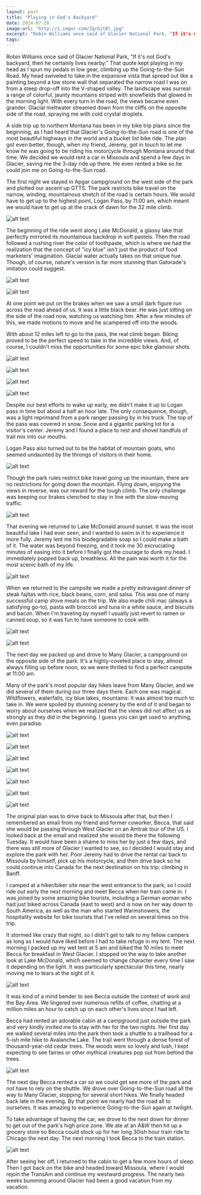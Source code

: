 ```yaml
---
layout: post
title: "Playing in God's Backyard"
date: 2014-07-28
image-url: "http://i.imgur.com/ZqrGjt8l.jpg"
excerpt: "Robin Williams once said of Glacier National Park, "If it's not God's backyard, then he certainly lives nearby." That quote kept playing in my head as I spun my pedals in low gear, climbing up the Going-to-the-Sun Road. My head swiveled to take in the expansive vista that spread out like a painting beyond a low stone wall that separated the narrow road I was on from a steep drop-off into the V-shaped valley. The landscape was surreal: a range of colorful, jaunty mountains striped with snowfields that glowed in the morning light. With every turn in the road, the views became even grander. Glacial meltwater streamed down from the cliffs on the opposite side of the road, spraying me with cold crystal droplets."
tags:
---
```

Robin Williams once said of Glacier National Park, "If it's not God's backyard, then he certainly lives nearby." That quote kept playing in my head as I spun my pedals in low gear, climbing up the Going-to-the-Sun Road. My head swiveled to take in the expansive vista that spread out like a painting beyond a low stone wall that separated the narrow road I was on from a steep drop-off into the V-shaped valley. The landscape was surreal: a range of colorful, jaunty mountains striped with snowfields that glowed in the morning light. With every turn in the road, the views became even grander. Glacial meltwater streamed down from the cliffs on the opposite side of the road, spraying me with cold crystal droplets.

A side trip up to northern Montana has been in my bike trip plans since the beginning, as I had heard that Glacier's Going-to-the-Sun road is one of the most beautiful highways in the world and a bucket list bike ride. The plan got even better, though, when my friend, Jeremy, got in touch to let me know he was going to be riding his motorcycle through Montana around that time. We decided we would rent a car in Missoula and spend a few days in Glacier, saving me the 3-day ride up there. He even rented a bike so he could join me on Going-to-the-Sun road.
 
The first night we stayed in Apgar campground on the west side of the park and plotted our ascent up GTTS. The park restricts bike travel on the narrow, winding, mountainous stretch of the road is certain hours. We would have to get up to the highest point, Logan Pass, by 11:00 am, which meant we would have to get up at the crack of dawn for the 32 mile climb. 

![alt text](http://i.imgur.com/fBhccm9l.jpg "Beginning of GTTS Road")

The beginning of the ride went along Lake McDonald, a glassy lake that perfectly mirrored its mountainous backdrop in soft pastels. Then the road followed a rushing river the color of toothpaste, which is where we had the realization that the concept of "icy blue" isn't just the product of food marketers' imagination. Glacial water actually takes on that unique hue. Though, of course, nature's version is far more stunning than Gatorade's imitation could suggest.

![alt text](http://i.imgur.com/8qU3sJBl.jpg "Lake McDonald")

![alt text](http://i.imgur.com/WcANSEwl.jpg "icy blue lake")

At one point we put on the brakes when we saw a small dark figure run across the road ahead of us. It was a little black bear. He was just sitting on the side of the road now, watching us watching him. After a few minutes of this, we made motions to move and he scampered off into the woods.

With about 12 miles left to go to the pass, the real climb began. Biking proved to be the perfect speed to take in the incredible views. And, of course, I couldn't miss the opportunities for some epic bike glamour shots.

![alt text](http://i.imgur.com/H6pQNZAl.jpg "Jeremy biking up")

![alt text](http://i.imgur.com/5eWeDGrl.jpg "Near the pass")

![alt text](http://i.imgur.com/ON5CWiql.jpg "Rainbow!")

![alt text](http://i.imgur.com/7o1VguVl.jpg "Snowfields")

Despite our best efforts to wake up early, we didn't make it up to Logan pass in time but about a half an hour late. The only consequence, though, was a light reprimand from a park ranger passing by in his truck. The top of the pass was covered in snow. Snow and a gigantic parking lot for a visitor's center. Jeremy and I found a place to rest and shovel handfuls of trail mix into our mouths. 

Logan Pass also turned out to be the habitat of mountain goats, who seemed undaunted by the throngs of visitors in their home.

![alt text](http://i.imgur.com/xrPrXbMl.jpg "Who parked their goat in my spot?")

Though the park rules restrict bike travel going up the mountain, there are no restrictions for going down the mountain. Flying down, enjoying the views in reverse, was our reward for the tough climb. The only challenge was keeping our brakes clenched to stay in line with the slow-moving traffic.

![alt text](http://i.imgur.com/WqpzYdXl.jpg "Biking down next to glacial meltwater")

That evening we returned to Lake McDonald around sunset. It was the most beautiful lake I had ever seen, and I wanted to swim in it to experience it more fully. Jeremy lent me his biodegradable soap so I could make a bath of it. The water was beyond freezing, and it took me 30 excruciating minutes of easing into it before I finally got the courage to dunk my head. I immediately popped back up, breathless. All the pain was worth it for the most scenic bath of my life.

![alt text](http://i.imgur.com/v5Ea1ALl.jpg "Glacial bath")

When we returned to the campsite we made a pretty extravagant dinner of steak fajitas with rice, black beans, corn, and salsa. This was one of many successful camp stove meals on the trip. We also made chili mac (always a satisfying go-to), pasta with broccoli and tuna in a white sauce, and biscuits and bacon. When I'm traveling by myself I usually just revert to ramen or canned soup, so it was fun to have someone to cook with.

![alt text](http://i.imgur.com/tu6i0xhl.jpg "Fajita night")

![alt text](http://i.imgur.com/D1sMJptl.jpg "Fajitas make Jessicas happy")

The next day we packed up and drove to Many Glacier, a campground on the opposite side of the park. It's a highly-coveted place to stay, almost always filling up before noon, so we were thrilled to find a perfect campsite at 11:00 am. 

Many of the park's most popular day hikes leave from Many Glacier, and we did several of them during our three days there. Each one was magical. Wildflowers, waterfalls, icy blue lakes, mountains: It was almost too much to take in. We were spoiled by stunning scenery by the end of it and began to worry about ourselves when we realized that the views did not affect us as strongly as they did in the beginning. I guess you can get used to anything, even paradise.

![alt text](http://i.imgur.com/5B4setul.jpg "Swiftcurrent hike")

![alt text](http://i.imgur.com/XxwxcLpl.jpg "Waterfall")

![alt text](http://i.imgur.com/D289gR6l.jpg "Dr. Seuss flowers")

![alt text](http://i.imgur.com/jCDaV6bl.jpg "Walking through the woods")

![alt text](http://i.imgur.com/XApqwHOl.jpg "My shirt matched the lake")

![alt text](http://i.imgur.com/3ysmzrel.jpg "Grinnell Glacier hike")

![alt text](http://i.imgur.com/DuYpIEfl.jpg "Deer friend!")

The original plan was to drive back to Missoula after that, but then I remembered an email from my friend and former coworker, Becca, that said she would be passing through West Glacier on an Amtrak tour of the US. I looked back at the email and realized she would be there the following Tuesday. It would have been a shame to miss her by just a few days, and there was still more of Glacier I wanted to see, so I decided I would stay and explore the park with her. Poor Jeremy had to drive the rental car back to Missoula by himself, pick up his motorcycle, and then drive back so he could continue into Canada for the next destination on his trip: climbing in Banff.

I camped at a hiker/biker site near the west entrance to the park, so I could ride out early the next morning and meet Becca when her train came in. I was joined by some amazing bike tourists, including a German woman who had just biked across Canada (east to west) and is now on her way down to South America, as well as the man who started Warmshowers, the hospitality website for bike tourists that I've relied on several times on this trip.

It stormed like crazy that night, so I didn't get to talk to my fellow campers as long as I would have liked before I had to take refuge in my tent. The next morning I packed up my wet tent at 5 am and biked the 10 miles to meet Becca for breakfast in West Glacier. I stopped on the way to take another look at Lake McDonald, which seemed to change character every time I saw it depending on the light. It was particularly spectacular this time, nearly moving me to tears at the sight of it.

![alt text](http://i.imgur.com/GJEQy4il.jpg "Lake McDonald in all its glory")

It was kind of a mind bender to see Becca outside the context of work and the Bay Area. We lingered over numerous refills of coffee, chatting at a million miles an hour to catch up on each other's lives since I had left. 

Becca had rented an adorable cabin at a campground just outside the park and very kindly invited me to stay with her for the two nights. Her first day we walked several miles into the park then took a shuttle to a trailhead for a 5-ish mile hike to Avalanche Lake. The trail went through a dense forest of thousand-year-old cedar trees. The woods were so lovely and lush, I kept expecting to see fairies or other mythical creatures pop out from behind the trees.

![alt text](http://i.imgur.com/8jBVJfIl.jpg "Avalanche Lake")

The next day Becca rented a car so we could get see more of the park and not have to rely on the shuttle. We drove over Going-to-the-Sun road all the way to Many Glacier, stopping for several short hikes. We finally headed back late in the evening. By that point we nearly had the road all to ourselves. It was amazing to experience Going-to-the-Sun again at twilight.

To take advantage of having the car, we drove to the next down for dinner to get out of the park's high price zone. We ate at an A&W then hit up a grocery store so Becca could stock up for her long 30ish hour train ride to Chicago the next day. The next morning I took Becca to the train station.

![alt text](http://i.imgur.com/13ZL9m4l.jpg "Becca's Amtrak tour")

After seeing her off, I returned to the cabin to get a few more hours of sleep. Then I got back on the bike and headed toward Missoula, where I would rejoin the TransAm and continue my westward progress. The nearly two weeks bumming around Glacier had been a good vacation from my vacation.